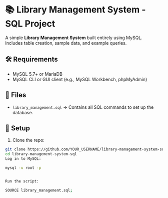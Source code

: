 # 📚 Library Management System - SQL Project

A simple **Library Management System** built entirely using MySQL.  
Includes table creation, sample data, and example queries.

## 🛠 Requirements
- MySQL 5.7+ or MariaDB
- MySQL CLI or GUI client (e.g., MySQL Workbench, phpMyAdmin)

## 📂 Files
- `library_management.sql` → Contains all SQL commands to set up the database.

## 🚀 Setup

1. Clone the repo:
```bash
git clone https://github.com/YOUR_USERNAME/library-management-system-sql.git
cd library-management-system-sql
Log in to MySQL:

mysql -u root -p


Run the script:

SOURCE library_management.sql;
